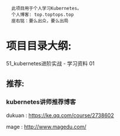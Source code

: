 ```
  此项目用于个人学习Kubernetes。
  个人博客: top.toptops.top
  座右铭：要么出众，要么出局
```
# 项目目录大纲:
  51_kubernetes进阶实战 
    - 学习资料
  01

## 推荐:
### kubernetes讲师推荐博客

dukuan : https://ke.qq.com/course/2738602

mage   : http://www.magedu.com/
